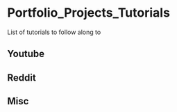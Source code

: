 # Portfolio_Projects_Tutorials
List of tutorials to follow along to
<h2>Youtube</h2>
<h2>Reddit</h2>
<h2>Misc</h2>
